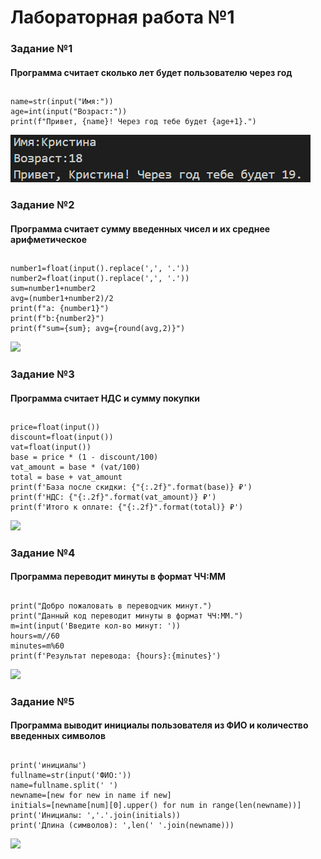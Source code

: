 # **Лабораторная работа №1**
### **Задание №1**
#### Программа считает сколько лет будет пользователю через год
##
```
name=str(input("Имя:"))  
age=int(input("Возраст:"))  
print(f"Привет, {name}! Через год тебе будет {age+1}.")  
```
![](images/lab01/ex1.jpg)
### **Задание №2**
#### Программа считает cумму введенных чисел и их среднее арифметическое
##
```
number1=float(input().replace(',', '.'))  
number2=float(input().replace(',', '.'))  
sum=number1+number2  
avg=(number1+number2)/2  
print(f"a: {number1}")  
print(f"b:{number2}")  
print(f"sum={sum}; avg={round(avg,2)}")  
````
![](images/lab01/ex2.jpg)
### **Задание №3**
#### Программа считает НДС и сумму покупки
##
```
price=float(input())  
discount=float(input())  
vat=float(input())  
base = price * (1 - discount/100)  
vat_amount = base * (vat/100)  
total = base + vat_amount  
print(f'База после скидки: {"{:.2f}".format(base)} ₽')  
print(f'НДС: {"{:.2f}".format(vat_amount)} ₽')  
print(f'Итого к оплате: {"{:.2f}".format(total)} ₽')  
```
![](images/lab01/ex3.jpg)
### **Задание №4**
#### Программа переводит минуты в формат ЧЧ:ММ
##
```
print("Добро пожаловать в переводчик минут.")  
print("Данный код переводит минуты в формат ЧЧ:ММ.")  
m=int(input('Введите кол-во минут: '))  
hours=m//60  
minutes=m%60  
print(f'Результат перевода: {hours}:{minutes}')  
```
![](images/lab01/ex4.jpg)
### **Задание №5**
#### Программа выводит инициалы пользователя из ФИО и количество введенных символов
##
```
print('инициалы')  
fullname=str(input('ФИО:'))  
name=fullname.split(' ')  
newname=[new for new in name if new]  
initials=[newname[num][0].upper() for num in range(len(newname))]  
print('Инициалы: ','.'.join(initials))  
print('Длина (символов): ',len(' '.join(newname)))  
```
![](images/lab01/ex5.jpg)